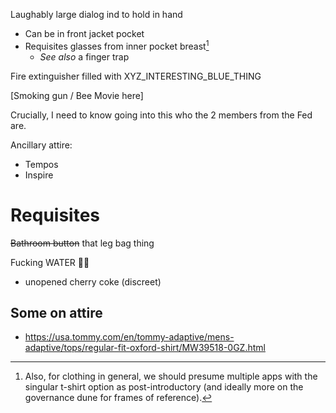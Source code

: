 Laughably large dialog ind to hold in hand
- Can be in front jacket pocket
- Requisites glasses from inner pocket breast[^a]
  - _See also_ a finger trap

Fire extinguisher filled with XYZ_INTERESTING_BLUE_THING

[Smoking gun / Bee Movie here]

[^a]: Also, for clothing in general, we should presume multiple apps with the singular t-shirt option as post-introductory (and ideally more on the governance dune for frames of reference).

Crucially, I need to know going into this who the 2 members from the Fed are.

Ancillary attire:
- Tempos
- Inspire

# Requisites

~~Bathroom button~~ that leg bag thing

Fucking WATER 🌊🌊
- unopened cherry coke (discreet)
## Some on attire

- https://usa.tommy.com/en/tommy-adaptive/mens-adaptive/tops/regular-fit-oxford-shirt/MW39518-0GZ.html
